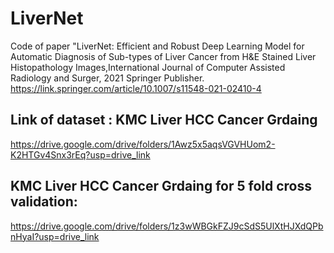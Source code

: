 # LiverNet
Code of  paper "LiverNet: Efficient and Robust Deep Learning Model for Automatic Diagnosis of Sub-types of Liver Cancer from  H&E Stained Liver Histopathology Images,International Journal of Computer Assisted Radiology and Surger, 2021 Springer Publisher.
https://link.springer.com/article/10.1007/s11548-021-02410-4
## Link of dataset : KMC Liver HCC Cancer Grdaing
https://drive.google.com/drive/folders/1Awz5x5aqsVGVHUom2-K2HTGv4Snx3rEq?usp=drive_link

## KMC Liver HCC Cancer Grdaing for 5 fold cross validation: 
https://drive.google.com/drive/folders/1z3wWBGkFZJ9cSdS5UlXtHJXdQPbnHyaI?usp=drive_link

